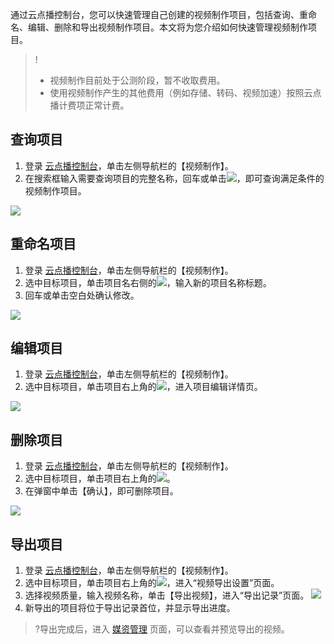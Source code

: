 通过云点播控制台，您可以快速管理自己创建的视频制作项目，包括查询、重命名、编辑、删除和导出视频制作项目。本文将为您介绍如何快速管理视频制作项目。

>!
>- 视频制作目前处于公测阶段，暂不收取费用。
>- 使用视频制作产生的其他费用（例如存储、转码、视频加速）按照云点播计费项正常计费。

## 查询项目
1. 登录 [云点播控制台](https://console.cloud.tencent.com/vod/overview)，单击左侧导航栏的【视频制作】。
2. 在搜索框输入需要查询项目的完整名称，回车或单击![](https://main.qcloudimg.com/raw/5e6fd318aaa4d316845877a06b7930f2.png)，即可查询满足条件的视频制作项目。

![](https://main.qcloudimg.com/raw/2121cb47bf3919d752feabb65ecd5edf.png)

## 重命名项目
1. 登录 [云点播控制台](https://console.cloud.tencent.com/vod/overview)，单击左侧导航栏的【视频制作】。
2. 选中目标项目，单击项目名右侧的![](https://main.qcloudimg.com/raw/da6bb3c52a43f0823dfd1e2b2ccbb2f1.png)，输入新的项目名称标题。
3. 回车或单击空白处确认修改。

![](https://main.qcloudimg.com/raw/f6bd9f4075487043de9884c75ac46308.png)

## 编辑项目

1. 登录 [云点播控制台](https://console.cloud.tencent.com/vod/overview)，单击左侧导航栏的【视频制作】。
2. 选中目标项目，单击项目右上角的![](https://main.qcloudimg.com/raw/8aeec6bf67a0610537a1e695dc91a4ee.png)，进入项目编辑详情页。

![](https://main.qcloudimg.com/raw/19d6ede8d3db27a0461a9ffb9ad2c3a7.png)

## 删除项目
1. 登录 [云点播控制台](https://console.cloud.tencent.com/vod/overview)，单击左侧导航栏的【视频制作】。
2. 选中目标项目，单击项目右上角的![](https://main.qcloudimg.com/raw/4fedc2d627d66eb52f7cdc92c245b8e6.png)。
3. 在弹窗中单击【确认】，即可删除项目。

![](https://main.qcloudimg.com/raw/6c6e3d06df9476bed932a2bb17e72893.png)

## 导出项目
1. 登录 [云点播控制台](https://console.cloud.tencent.com/vod/overview)，单击左侧导航栏的【视频制作】。
2. 选中目标项目，单击项目右上角的![](https://main.qcloudimg.com/raw/a6113eab2ba75c94c0bf7f68c18e91d6.png)，进入“视频导出设置”页面。
3. 选择视频质量，输入视频名称，单击【导出视频】，进入“导出记录”页面。
![](https://main.qcloudimg.com/raw/a79af7b06af3a170bd15cf4e8170a3ac.png)
4. 新导出的项目将位于导出记录首位，并显示导出进度。
>?导出完成后，进入 [媒资管理](https://console.cloud.tencent.com/vod/media) 页面，可以查看并预览导出的视频。




